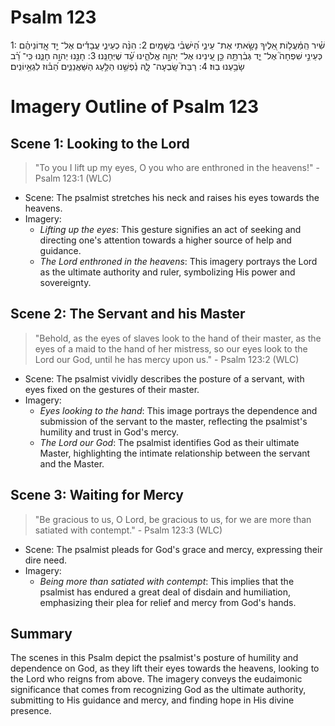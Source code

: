 # Psalm 123
1: שִׁ֗יר הַֽמַּ֫עֲל֥וֹת אֵ֭לֶיךָ נָשָׂ֣אתִי אֶת־ עֵינַ֑י הַ֝יֹּשְׁבִ֗י בַּשָּׁמָֽיִם׃
2: הִנֵּ֨ה כְעֵינֵ֪י עֲבָדִ֡ים אֶל־ יַ֤ד אֲֽדוֹנֵיהֶ֗ם כְּעֵינֵ֣י שִׁפְחָה֮ אֶל־ יַ֪ד גְּבִ֫רְתָּ֥הּ כֵּ֣ן עֵ֭ינֵינוּ אֶל־ יְהוָ֣ה אֱלֹהֵ֑ינוּ עַ֝֗ד שֶׁיְּחָנֵּֽנוּ׃
3: חָנֵּ֣נוּ יְהוָ֣ה חָנֵּ֑נוּ כִּֽי־ רַ֝֗ב שָׂבַ֥עְנוּ בֽוּז׃
4: רַבַּת֮ שָֽׂבְעָה־ לָּ֪הּ נַ֫פְשֵׁ֥נוּ הַלַּ֥עַג הַשַּׁאֲנַנִּ֑ים הַ֝בּ֗וּז לִגְאֵ֥יוֹנִֽים׃

# Imagery Outline of Psalm 123

## Scene 1: Looking to the Lord

> "To you I lift up my eyes, O you who are enthroned in the heavens!" - Psalm 123:1 (WLC)

- Scene: The psalmist stretches his neck and raises his eyes towards the heavens.
- Imagery:
  - *Lifting up the eyes*: This gesture signifies an act of seeking and directing one's attention towards a higher source of help and guidance.
  - *The Lord enthroned in the heavens*: This imagery portrays the Lord as the ultimate authority and ruler, symbolizing His power and sovereignty.

## Scene 2: The Servant and his Master

> "Behold, as the eyes of slaves look to the hand of their master, as the eyes of a maid to the hand of her mistress, so our eyes look to the Lord our God, until he has mercy upon us." - Psalm 123:2 (WLC)

- Scene: The psalmist vividly describes the posture of a servant, with eyes fixed on the gestures of their master.
- Imagery:
  - *Eyes looking to the hand*: This image portrays the dependence and submission of the servant to the master, reflecting the psalmist's humility and trust in God's mercy.
  - *The Lord our God*: The psalmist identifies God as their ultimate Master, highlighting the intimate relationship between the servant and the Master.

## Scene 3: Waiting for Mercy

> "Be gracious to us, O Lord, be gracious to us, for we are more than satiated with contempt." - Psalm 123:3 (WLC)

- Scene: The psalmist pleads for God's grace and mercy, expressing their dire need.
- Imagery:
  - *Being more than satiated with contempt*: This implies that the psalmist has endured a great deal of disdain and humiliation, emphasizing their plea for relief and mercy from God's hands.

## Summary

The scenes in this Psalm depict the psalmist's posture of humility and dependence on God, as they lift their eyes towards the heavens, looking to the Lord who reigns from above. The imagery conveys the eudaimonic significance that comes from recognizing God as the ultimate authority, submitting to His guidance and mercy, and finding hope in His divine presence.